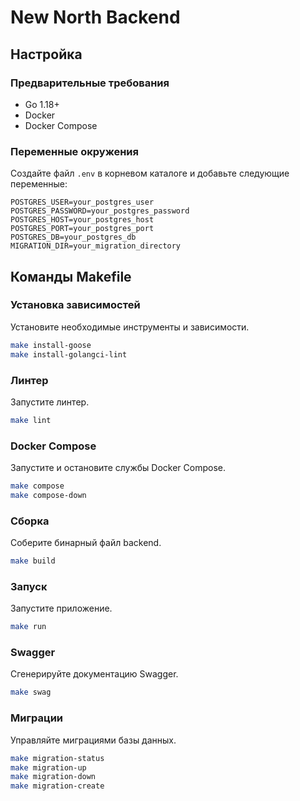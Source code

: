 # New North Backend

## Настройка

### Предварительные требования

- Go 1.18+
- Docker
- Docker Compose

### Переменные окружения

Создайте файл `.env` в корневом каталоге и добавьте следующие переменные:

```
POSTGRES_USER=your_postgres_user
POSTGRES_PASSWORD=your_postgres_password
POSTGRES_HOST=your_postgres_host
POSTGRES_PORT=your_postgres_port
POSTGRES_DB=your_postgres_db
MIGRATION_DIR=your_migration_directory
```

## Команды Makefile

### Установка зависимостей

Установите необходимые инструменты и зависимости.

```sh
make install-goose
make install-golangci-lint
```

### Линтер

Запустите линтер.

```sh
make lint
```

### Docker Compose

Запустите и остановите службы Docker Compose.

```sh
make compose
make compose-down
```

### Сборка

Соберите бинарный файл backend.

```sh
make build
```

### Запуск

Запустите приложение.

```sh
make run
```

### Swagger

Сгенерируйте документацию Swagger.

```sh
make swag
```

### Миграции

Управляйте миграциями базы данных.

```sh
make migration-status
make migration-up
make migration-down
make migration-create
```